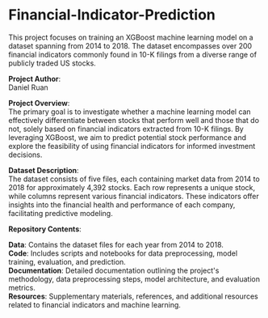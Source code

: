 # **Financial-Indicator-Prediction**  

This project focuses on training an XGBoost machine learning model on a dataset spanning from 2014 to 2018. The dataset encompasses over 200 financial indicators commonly found in 10-K filings from a diverse range of publicly traded US stocks.  

**Project Author**:  
Daniel Ruan  

**Project Overview**: <br/>
The primary goal is to investigate whether a machine learning model can effectively differentiate between stocks that perform well and those that do not, solely based on financial indicators extracted from 10-K filings. By leveraging XGBoost, we aim to predict potential stock performance and explore the feasibility of using financial indicators for informed investment decisions.

**Dataset Description**: <br/>
The dataset consists of five files, each containing market data from 2014 to 2018 for approximately 4,392 stocks. Each row represents a unique stock, while columns represent various financial indicators. These indicators offer insights into the financial health and performance of each company, facilitating predictive modeling.

**Repository Contents**: <br/>

**Data**: Contains the dataset files for each year from 2014 to 2018. <br/>
**Code**: Includes scripts and notebooks for data preprocessing, model training, evaluation, and prediction. <br/>
**Documentation**: Detailed documentation outlining the project's methodology, data preprocessing steps, model architecture, and evaluation metrics. <br/>
**Resources**: Supplementary materials, references, and additional resources related to financial indicators and machine learning. <br/>




